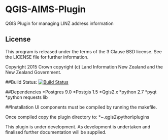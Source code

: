 # QGIS-AIMS-Plugin
QGIS Plugin for managing LINZ address information

## License

This program is released under the terms of the 3 Clause BSD license. See the 
LICENSE file for further information.

Copyright 2015 Crown copyright (c) Land Information New Zealand and the New
Zealand Government.

##Build Status: 
[![Build Status](https://travis-ci.org/linz/QGIS-AIMS-Plugin.svg?branch=master)](https://travis-ci.org/linz/QGIS-AIMS-Plugin)


##Dependencies
	*Postgres 9.0
	*Postgis 1.5
	*Qgis2.x
	*python 2.7
	*pyqt
	*python requests lib
	

##Installation
UI components must be compiled by running the makefile.

Once compiled copy the plugin directory to:
 *~\.qgis2\python\plugins
 
 This plugin is under development. As development is undertaken and finalised further documentation will be supplied. 


 
